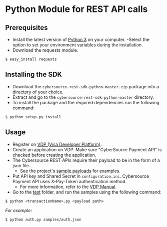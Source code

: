 # Python Module for REST API calls
## Prerequisites
- Install the latest version of [Python 3](https://www.python.org/ftp/python/3.6.0/python-3.6.0.exe) on your computer.
  -Select the option to set your environment variables during the installation.
- Download the requests module.
```
$ easy_install requests
```

## Installing the SDK 
- Download the `cybersource-rest-sdk-python-master.zip` package into a directory of your choice. 
- Extract and go to the `cybersource-rest-sdk-python-master` directory.
- To install the package and the required dependencies run the following command:
```
$ python setup.py install
```

## Usage
- Register on [VDP (Visa Developer Platform)](https://developer.visa.com/ "Visa Developer Platform").
- Create an application on VDP. Make sure "CyberSource Payment API" is checked before creating the application.
- The Cybersource REST APIs require their payload to be in the form of a json file.
  - See the project's [sample payloads](../master/test/samples/) for examples.
- Put API key and Shared Secret in `configuration.ini`. Cybersource Payment API uses X-Pay-Token authentication method.
  - For more information, refer to the [VDP Manual](https://github.com/visa/SampleCode/wiki/Manual#x-pay-token-authentication "VDP Manual on Github").
- Go to the [test](../master/test/) folder, and run the samples using the following command:
```
$ python <transactionName>.py <payload path>
```
*For example:*
```
$ python auth.py samples/auth.json
```

